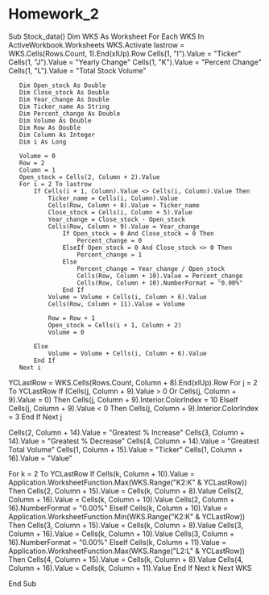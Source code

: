 # Homework_2

Sub Stock_data()
Dim WKS As Worksheet
   For Each WKS In ActiveWorkbook.Worksheets
   WKS.Activate
       lastrow = WKS.Cells(Rows.Count, 1).End(xlUp).Row
       Cells(1, "I").Value = "Ticker"
       Cells(1, "J").Value = "Yearly Change"
       Cells(1, "K").Value = "Percent Change"
       Cells(1, "L").Value = "Total Stock Volume"

       Dim Open_stock As Double
       Dim Close_stock As Double
       Dim Year_change As Double
       Dim Ticker_name As String
       Dim Percent_change As Double
       Dim Volume As Double
       Dim Row As Double
       Dim Column As Integer
       Dim i As Long

       Volume = 0
       Row = 2
       Column = 1
       Open_stock = Cells(2, Column + 2).Value
       For i = 2 To lastrow
           If Cells(i + 1, Column).Value <> Cells(i, Column).Value Then
               Ticker_name = Cells(i, Column).Value
               Cells(Row, Column + 8).Value = Ticker_name
               Close_stock = Cells(i, Column + 5).Value
               Year_change = Close_stock - Open_stock
               Cells(Row, Column + 9).Value = Year_change
                   If Open_stock = 0 And Close_stock = 0 Then
                       Percent_change = 0
                   ElseIf Open_stock = 0 And Close_stock <> 0 Then
                       Percent_change = 1
                   Else
                       Percent_change = Year_change / Open_stock
                       Cells(Row, Column + 10).Value = Percent_change
                       Cells(Row, Column + 10).NumberFormat = "0.00%"
                   End If
               Volume = Volume + Cells(i, Column + 6).Value
               Cells(Row, Column + 11).Value = Volume

               Row = Row + 1
               Open_stock = Cells(i + 1, Column + 2)
               Volume = 0

           Else
               Volume = Volume + Cells(i, Column + 6).Value
           End If
       Next i

YCLastRow = WKS.Cells(Rows.Count, Column + 8).End(xlUp).Row
       For j = 2 To YCLastRow
           If (Cells(j, Column + 9).Value > 0 Or Cells(j, Column + 9).Value = 0) Then
               Cells(j, Column + 9).Interior.ColorIndex = 10
           ElseIf Cells(j, Column + 9).Value < 0 Then
               Cells(j, Column + 9).Interior.ColorIndex = 3
           End If
       Next j

Cells(2, Column + 14).Value = "Greatest % Increase"
Cells(3, Column + 14).Value = "Greatest % Decrease"
Cells(4, Column + 14).Value = "Greatest Total Volume"
Cells(1, Column + 15).Value = "Ticker"
Cells(1, Column + 16).Value = "Value"

   For k = 2 To YCLastRow
       If Cells(k, Column + 10).Value = Application.WorksheetFunction.Max(WKS.Range("K2:K" & YCLastRow)) Then
               Cells(2, Column + 15).Value = Cells(k, Column + 8).Value
               Cells(2, Column + 16).Value = Cells(k, Column + 10).Value
               Cells(2, Column + 16).NumberFormat = "0.00%"
           ElseIf Cells(k, Column + 10).Value = Application.WorksheetFunction.Min(WKS.Range("K2:K" & YCLastRow)) Then
               Cells(3, Column + 15).Value = Cells(k, Column + 8).Value
               Cells(3, Column + 16).Value = Cells(k, Column + 10).Value
               Cells(3, Column + 16).NumberFormat = "0.00%"
           ElseIf Cells(k, Column + 11).Value = Application.WorksheetFunction.Max(WKS.Range("L2:L" & YCLastRow)) Then
               Cells(4, Column + 15).Value = Cells(k, Column + 8).Value
               Cells(4, Column + 16).Value = Cells(k, Column + 11).Value
           End If
       Next k
   Next WKS


End Sub
